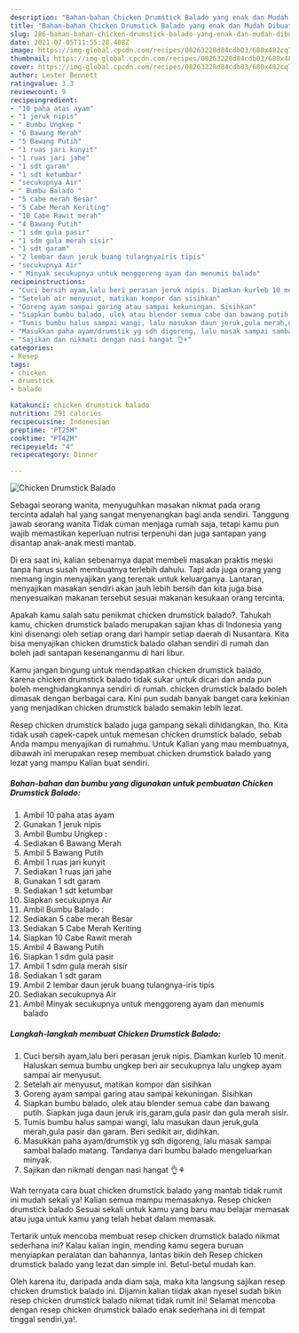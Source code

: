 ```yaml
---
description: "Bahan-bahan Chicken Drumstick Balado yang enak dan Mudah Dibuat"
title: "Bahan-bahan Chicken Drumstick Balado yang enak dan Mudah Dibuat"
slug: 286-bahan-bahan-chicken-drumstick-balado-yang-enak-dan-mudah-dibuat
date: 2021-07-05T11:55:28.408Z
image: https://img-global.cpcdn.com/recipes/08263228d84cdb03/680x482cq70/chicken-drumstick-balado-foto-resep-utama.jpg
thumbnail: https://img-global.cpcdn.com/recipes/08263228d84cdb03/680x482cq70/chicken-drumstick-balado-foto-resep-utama.jpg
cover: https://img-global.cpcdn.com/recipes/08263228d84cdb03/680x482cq70/chicken-drumstick-balado-foto-resep-utama.jpg
author: Lester Bennett
ratingvalue: 3.3
reviewcount: 9
recipeingredient:
- "10 paha atas ayam"
- "1 jeruk nipis"
- " Bumbu Ungkep "
- "6 Bawang Merah"
- "5 Bawang Putih"
- "1 ruas jari kunyit"
- "1 ruas jari jahe"
- "1 sdt garam"
- "1 sdt ketumbar"
- "secukupnya Air"
- " Bumbu Balado "
- "5 cabe merah Besar"
- "5 Cabe Merah Keriting"
- "10 Cabe Rawit merah"
- "4 Bawang Putih"
- "1 sdm gula pasir"
- "1 sdm gula merah sisir"
- "1 sdt garam"
- "2 lembar daun jeruk buang tulangnyairis tipis"
- "secukupnya Air"
- " Minyak secukupnya untuk menggoreng ayam dan menumis balado"
recipeinstructions:
- "Cuci bersih ayam,lalu beri perasan jeruk nipis. Diamkan kurleb 10 menit. Haluskan semua bumbu ungkep beri air secukupnya lalu ungkep ayam sampai air menyusut."
- "Setelah air menyusut, matikan kompor dan sisihkan"
- "Goreng ayam sampai garing atau sampai kekuningan. Sisihkan"
- "Siapkan bumbu balado, ulek atau blender semua cabe dan bawang putih. Siapkan juga daun jeruk iris,garam,gula pasir dan gula merah sisir."
- "Tumis bumbu halus sampai wangi, lalu masukan daun jeruk,gula merah,gula pasir dan garam. Beri sedikit air, didihkan."
- "Masukkan paha ayam/drumstik yg sdh digoreng, lalu masak sampai sambal balado matang. Tandanya dari bumbu balado mengeluarkan minyak."
- "Sajikan dan nikmati dengan nasi hangat 👌⚘"
categories:
- Resep
tags:
- chicken
- drumstick
- balado

katakunci: chicken drumstick balado 
nutrition: 291 calories
recipecuisine: Indonesian
preptime: "PT25M"
cooktime: "PT42M"
recipeyield: "4"
recipecategory: Dinner

---
```



![Chicken Drumstick Balado](https://img-global.cpcdn.com/recipes/08263228d84cdb03/680x482cq70/chicken-drumstick-balado-foto-resep-utama.jpg)

Sebagai seorang wanita, menyuguhkan masakan nikmat pada orang tercinta adalah hal yang sangat menyenangkan bagi anda sendiri. Tanggung jawab seorang  wanita Tidak cuman menjaga rumah saja, tetapi kamu pun wajib memastikan keperluan nutrisi terpenuhi dan juga santapan yang disantap anak-anak mesti mantab.

Di era  saat ini, kalian sebenarnya dapat membeli masakan praktis meski tanpa harus susah membuatnya terlebih dahulu. Tapi ada juga orang yang memang ingin menyajikan yang terenak untuk keluarganya. Lantaran, menyajikan masakan sendiri akan jauh lebih bersih dan kita juga bisa menyesuaikan makanan tersebut sesuai makanan kesukaan orang tercinta. 



Apakah kamu salah satu penikmat chicken drumstick balado?. Tahukah kamu, chicken drumstick balado merupakan sajian khas di Indonesia yang kini disenangi oleh setiap orang dari hampir setiap daerah di Nusantara. Kita bisa menyajikan chicken drumstick balado olahan sendiri di rumah dan boleh jadi santapan kesenanganmu di hari libur.

Kamu jangan bingung untuk mendapatkan chicken drumstick balado, karena chicken drumstick balado tidak sukar untuk dicari dan anda pun boleh menghidangkannya sendiri di rumah. chicken drumstick balado boleh dimasak dengan berbagai cara. Kini pun sudah banyak banget cara kekinian yang menjadikan chicken drumstick balado semakin lebih lezat.

Resep chicken drumstick balado juga gampang sekali dihidangkan, lho. Kita tidak usah capek-capek untuk memesan chicken drumstick balado, sebab Anda mampu menyajikan di rumahmu. Untuk Kalian yang mau membuatnya, dibawah ini merupakan resep membuat chicken drumstick balado yang lezat yang mampu Kalian buat sendiri.

<!--inarticleads1-->

##### Bahan-bahan dan bumbu yang digunakan untuk pembuatan Chicken Drumstick Balado:

1. Ambil 10 paha atas ayam
1. Gunakan 1 jeruk nipis
1. Ambil  Bumbu Ungkep :
1. Sediakan 6 Bawang Merah
1. Ambil 5 Bawang Putih
1. Ambil 1 ruas jari kunyit
1. Sediakan 1 ruas jari jahe
1. Gunakan 1 sdt garam
1. Sediakan 1 sdt ketumbar
1. Siapkan secukupnya Air
1. Ambil  Bumbu Balado :
1. Sediakan 5 cabe merah Besar
1. Sediakan 5 Cabe Merah Keriting
1. Siapkan 10 Cabe Rawit merah
1. Ambil 4 Bawang Putih
1. Siapkan 1 sdm gula pasir
1. Ambil 1 sdm gula merah sisir
1. Sediakan 1 sdt garam
1. Ambil 2 lembar daun jeruk buang tulangnya-iris tipis
1. Sediakan secukupnya Air
1. Ambil  Minyak secukupnya untuk menggoreng ayam dan menumis balado




<!--inarticleads2-->

##### Langkah-langkah membuat Chicken Drumstick Balado:

1. Cuci bersih ayam,lalu beri perasan jeruk nipis. Diamkan kurleb 10 menit. Haluskan semua bumbu ungkep beri air secukupnya lalu ungkep ayam sampai air menyusut.
1. Setelah air menyusut, matikan kompor dan sisihkan
1. Goreng ayam sampai garing atau sampai kekuningan. Sisihkan
1. Siapkan bumbu balado, ulek atau blender semua cabe dan bawang putih. Siapkan juga daun jeruk iris,garam,gula pasir dan gula merah sisir.
1. Tumis bumbu halus sampai wangi, lalu masukan daun jeruk,gula merah,gula pasir dan garam. Beri sedikit air, didihkan.
1. Masukkan paha ayam/drumstik yg sdh digoreng, lalu masak sampai sambal balado matang. Tandanya dari bumbu balado mengeluarkan minyak.
1. Sajikan dan nikmati dengan nasi hangat 👌⚘




Wah ternyata cara buat chicken drumstick balado yang mantab tidak rumit ini mudah sekali ya! Kalian semua mampu memasaknya. Resep chicken drumstick balado Sesuai sekali untuk kamu yang baru mau belajar memasak atau juga untuk kamu yang telah hebat dalam memasak.

Tertarik untuk mencoba membuat resep chicken drumstick balado nikmat sederhana ini? Kalau kalian ingin, mending kamu segera buruan menyiapkan peralatan dan bahannya, lantas bikin deh Resep chicken drumstick balado yang lezat dan simple ini. Betul-betul mudah kan. 

Oleh karena itu, daripada anda diam saja, maka kita langsung sajikan resep chicken drumstick balado ini. Dijamin kalian tiidak akan nyesel sudah bikin resep chicken drumstick balado nikmat tidak rumit ini! Selamat mencoba dengan resep chicken drumstick balado enak sederhana ini di tempat tinggal sendiri,ya!.

